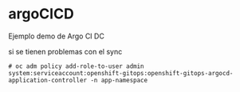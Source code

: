 # argoCICD

Ejemplo demo de Argo CI DC

si se tienen problemas con el sync 

~~~
# oc adm policy add-role-to-user admin system:serviceaccount:openshift-gitops:openshift-gitops-argocd-application-controller -n app-namespace
~~~
